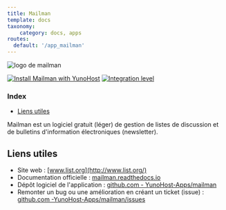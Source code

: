 ```yaml
---
title: Mailman
template: docs
taxonomy:
    category: docs, apps
routes:
  default: '/app_mailman'
---
```


![logo de mailman](image://mailman_logo.svg?height=80)

[![Install Mailman with YunoHost](https://install-app.yunohost.org/install-with-yunohost.png)](https://install-app.yunohost.org/?app=mailman) [![Integration level](https://dash.yunohost.org/integration/mailman.svg)](https://dash.yunohost.org/appci/app/mailman)

### Index

- [Liens utiles](#liens-utiles)

Mailman est un logiciel gratuit (léger) de gestion de listes de discussion et de bulletins d'information électroniques (newsletter).

## Liens utiles

+ Site web : [www.list.org](http://www.list.org/)
+ Documentation officielle : [mailman.readthedocs.io](https://mailman.readthedocs.io/)
+ Dépôt logiciel de l'application : [github.com - YunoHost-Apps/mailman](https://github.com/YunoHost-Apps/mailman_ynh)
+ Remonter un bug ou une amélioration en créant un ticket (issue) : [github.com -YunoHost-Apps/mailman/issues](https://github.com/YunoHost-Apps/mailman_ynh/issues)
